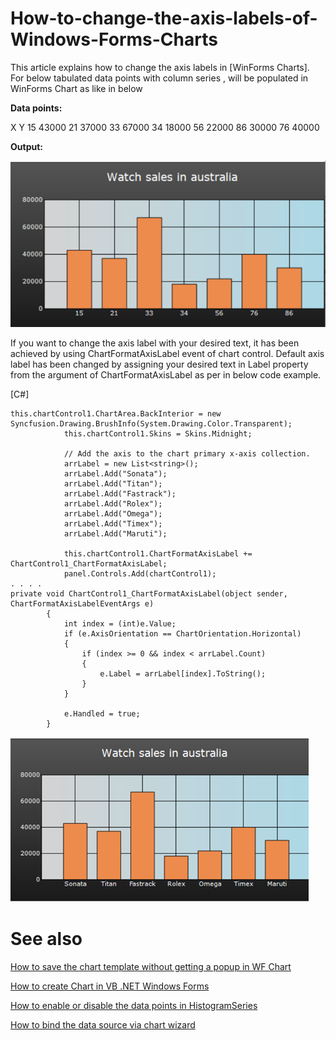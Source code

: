 # How-to-change-the-axis-labels-of-Windows-Forms-Charts
This article explains how to change the axis labels in [WinForms Charts]. For below tabulated data points with column series , will be populated in WinForms Chart as like in below


**Data points:**

X	Y
15	43000
21	37000
33	67000
34	18000
56	22000
86	30000
76	40000

**Output:**

![](https://github.com/SyncfusionExamples/How-to-change-the-axis-labels-of-Windows-Forms-Charts/blob/main/default_chart.png)
  

If you want to change the axis label with your desired text, it has been achieved by using ChartFormatAxisLabel event of chart control. Default axis label has been changed by assigning your desired text in Label property from the argument of ChartFormatAxisLabel as per in below code example.

[C#]

```
this.chartControl1.ChartArea.BackInterior = new Syncfusion.Drawing.BrushInfo(System.Drawing.Color.Transparent);
            this.chartControl1.Skins = Skins.Midnight;
            
            // Add the axis to the chart primary x-axis collection. 
            arrLabel = new List<string>();
            arrLabel.Add("Sonata");
            arrLabel.Add("Titan");
            arrLabel.Add("Fastrack");
            arrLabel.Add("Rolex");
            arrLabel.Add("Omega");
            arrLabel.Add("Timex");
            arrLabel.Add("Maruti");

            this.chartControl1.ChartFormatAxisLabel += ChartControl1_ChartFormatAxisLabel; 
            panel.Controls.Add(chartControl1);
. . . . 
private void ChartControl1_ChartFormatAxisLabel(object sender, ChartFormatAxisLabelEventArgs e)
        {
            int index = (int)e.Value;
            if (e.AxisOrientation == ChartOrientation.Horizontal)
            {
                if (index >= 0 && index < arrLabel.Count)
                {
                    e.Label = arrLabel[index].ToString();
                }
            }

            e.Handled = true;
        }
```

![](https://github.com/SyncfusionExamples/How-to-change-the-axis-labels-of-Windows-Forms-Charts/blob/main/customized_axis_label_chart.png)
 
# See also 

[How to save the chart template without getting a popup in WF Chart](https://www.syncfusion.com/kb/11853/how-to-save-the-chart-template-without-getting-a-popup-in-wf-chart)

[How to create Chart in VB .NET Windows Forms](https://www.syncfusion.com/kb/10806/how-to-create-chart-in-vb-net-windows-forms)

[How to enable or disable the data points in HistogramSeries](https://www.syncfusion.com/kb/9349/how-to-enable-or-disable-the-data-points-in-histogramseries)

[How to bind the data source via chart wizard](https://www.syncfusion.com/kb/7680/how-to-bind-the-data-source-via-chart-wizard)
